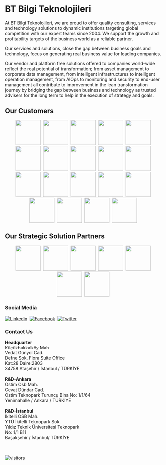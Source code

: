 <h1><b>BT Bilgi Teknolojileri</b></h1>

At BT Bilgi Teknolojileri,  we are proud to offer quality consulting, services and technology solutions to dynamic institutions targeting global competition with our expert teams since 2004. We support the growth and profitability targets of the business world as a reliable partner.

Our services and solutions, close the gap between business goals and technology, focus on generating real business value for leading companies.

Our vendor and platform free solutions offered to companies world-wide reflect the real potential of transformation; from asset management to corporate data management, from intelligent infrastructures to intelligent operation management, from AIOps to monitoring and security to end-user management all contribute to improvement in the lean transformation journey by bridging the gap between business and technology as trusted advisers for the long term to help in the execution of strategy and goals.

<h2><b>Our Customers</b></h2>
<p align="center">
<img src="https://btbilgi.com.tr/wp-content/uploads/2014/08/yapikredi.png" height="80px" />&nbsp;
<img src="https://btbilgi.com.tr/wp-content/uploads/2014/08/sekerbank.png" height="80px" />&nbsp;
<img src="https://btbilgi.com.tr/wp-content/uploads/2014/08/gunes_sigorta.png" height="80px" />&nbsp;
<img src="https://btbilgi.com.tr/wp-content/uploads/2014/08/isnet.png" height="80px" />&nbsp;
<img src="https://btbilgi.com.tr/wp-content/uploads/2014/08/gelir_idaresi.png" height="80px" />&nbsp;
<img src="https://btbilgi.com.tr/wp-content/uploads/2014/08/garanti_teknoloji-e1500225408404.png" height="80px" />&nbsp;
<img src="https://btbilgi.com.tr/wp-content/uploads/2014/08/enpara.png" height="80px" />&nbsp;
<img src="https://btbilgi.com.tr/wp-content/uploads/2014/08/eczacibasi.png" height="80px" />&nbsp;
<img src="https://btbilgi.com.tr/wp-content/uploads/2014/08/bilgi_uni.png" height="80px" />&nbsp;
<img src="https://btbilgi.com.tr/wp-content/uploads/2014/08/allianz.png" height="80px" />&nbsp;
<img src="https://btbilgi.com.tr/wp-content/uploads/2014/08/teb.png" height="80px" />&nbsp;
<img src="https://btbilgi.com.tr/wp-content/uploads/2014/08/tai.png" height="80px" />&nbsp;
<img src="https://btbilgi.com.tr/wp-content/uploads/2014/08/ssm.png" height="80px" />&nbsp;
<img src="https://btbilgi.com.tr/wp-content/uploads/2014/08/sabiha_gokcen.png" height="80px" />&nbsp;
<img src="https://btbilgi.com.tr/wp-content/uploads/2014/08/petrol_ofisi.png" height="80px" />&nbsp;
<img src="https://btbilgi.com.tr/wp-content/uploads/2014/08/omv.png" height="80px" />&nbsp;
<img src="https://btbilgi.com.tr/wp-content/uploads/2014/08/hvkk.png" height="80px" />&nbsp;
<img src="https://btbilgi.com.tr/wp-content/uploads/2014/08/arkas.png" height="80px" />&nbsp;
<img src="https://btbilgi.com.tr/wp-content/uploads/2014/08/adel.png" height="80px" />&nbsp;
</p>

<h2><b>Our Strategic Solution Partners</b></h2>
<p align="center">
  <img src="https://btbilgi.com.tr/wp-content/uploads/bfi_thumb/btbilgi-ca_broadcom-logo-p2mvhffj1pqfpqf0hhhnui1cvu2ddxynny2r7rlodo.png" height="80px" />&nbsp;
  <img src="https://btbilgi.com.tr/wp-content/uploads/2021/02/btbilgi-ivanti-logo.png" height="80px" />&nbsp;
  <img src="https://btbilgi.com.tr/wp-content/uploads/2021/02/btbilgi-tcell_global_bilgi-logo.png" height="80px" />&nbsp;
  <img src="https://btbilgi.com.tr/wp-content/uploads/2021/02/btbilgi-gttb-logo.png" height="80px" />&nbsp;
  <img src="https://btbilgi.com.tr/wp-content/uploads/2021/02/btbilgi-new_relic-logo.png" height="80px" />&nbsp;
  <img src="https://btbilgi.com.tr/wp-content/uploads/bfi_thumb/btbilgi-quest-logo-p2mvgxklfv1zl54ydrrr14jlliiebozr9hoj3ic5nw.png" height="80px" />&nbsp;
  <img src="https://btbilgi.com.tr/wp-content/uploads/2021/02/btbilgi-veracode-logo.png" height="80px" />&nbsp;
</p>

<h3><b>Social Media</b></h3>

[![Linkedin](https://img.shields.io/badge/-Linkedin-blue?style=flat-square&logo=Linkedin&logoColor=fff&link=https://www.linkedin.com/company/btbilgiteknolojileri/)](https://www.linkedin.com/company/btbilgiteknolojileri/)&nbsp;
[![Facebook](https://img.shields.io/badge/-Facebook-white?style=flat-square&logo=Facebook&logoColor=1877F2&link=https://www.facebook.com/BTBilgi/)](https://www.facebook.com/BTBilgi/)&nbsp;
[![Twitter](https://img.shields.io/badge/-Twitter-white?style=flat-square&logo=Twitter&logoColor=1DA1F2&link=https://twitter.com/BTBilgi/)](https://twitter.com/BTBilgi/)&nbsp;

<h3><b>Contact Us</b></h3>

<div style="width: 300px;">
  <b>Headquarter</b><br>
  <span>
    Küçükbakkalköy Mah.<br>
    Vedat Günyol Cad.<br>
    Defne Sok. Flora Suite Office<br>
    Kat:28 Daire:2803<br>
    34758 Ataşehir / İstanbul / TÜRKİYE
  </span>
</div>
<br>
<div>
  <b>R&amp;D-Ankara</b><br>
  <span>
    Ostim Osb Mah.<br>
    Cevat Dündar Cad.<br>
    Ostim Teknopark Turuncu Bina No: 1/1/64<br>
    Yenimahalle / Ankara / TÜRKİYE
  </span>
</div>
<br>
<div>
  <b>R&amp;D-İstanbul</b><br>
  <span>
    İkitelli OSB Mah.<br>
    YTÜ İkitelli Teknopark Sok.<br>
    Yıldız Teknik Üniversitesi Teknopark<br>
    No: 1/1 B11<br>
    Başakşehir / İstanbul/ TÜRKİYE
  </span>
</div>

<br>
<br>

![visitors](https://visitor-badge.laobi.icu/badge?page_id=BT-Bilgi)
